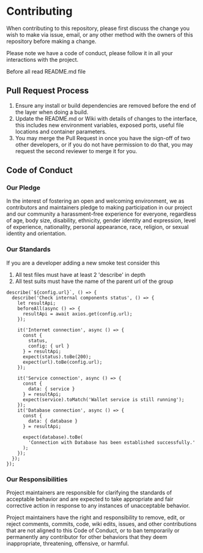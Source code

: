 # Contributing

When contributing to this repository, please first discuss the change you wish to make via issue,
email, or any other method with the owners of this repository before making a change. 

Please note we have a code of conduct, please follow it in all your interactions with the project.

Before all read README.md file

## Pull Request Process

1. Ensure any install or build dependencies are removed before the end of the layer when doing a 
   build.
2. Update the README.md or Wiki with details of changes to the interface, this includes new environment 
   variables, exposed ports, useful file locations and container parameters.
3. You may merge the Pull Request in once you have the sign-off of two other developers, or if you 
   do not have permission to do that, you may request the second reviewer to merge it for you.

## Code of Conduct

### Our Pledge

In the interest of fostering an open and welcoming environment, we as
contributors and maintainers pledge to making participation in our project and
our community a harassment-free experience for everyone, regardless of age, body
size, disability, ethnicity, gender identity and expression, level of experience,
nationality, personal appearance, race, religion, or sexual identity and
orientation.

### Our Standards

If you are a developer adding a new smoke test consider this

1. All test files must have at least 2 'describe' in depth
2. All test suits must have the name of the parent url of the group

```
describe(`${config.url}`, () => {
  describe('Check internal components status', () => {
    let resultApi;
    beforeAll(async () => {
      resultApi = await axios.get(config.url);
    });

    it('Internet connection', async () => {
      const {
        status,
        config: { url }
      } = resultApi;
      expect(status).toBe(200);
      expect(url).toBe(config.url);
    });

    it('Service connection', async () => {
      const {
        data: { service }
      } = resultApi;
      expect(service).toMatch('Wallet service is still running');
    });
    it('Database connection', async () => {
      const {
        data: { database }
      } = resultApi;

      expect(database).toBe(
        'Connection with Database has been established successfully.'
      );
    });
  });
});
```

### Our Responsibilities

Project maintainers are responsible for clarifying the standards of acceptable
behavior and are expected to take appropriate and fair corrective action in
response to any instances of unacceptable behavior.

Project maintainers have the right and responsibility to remove, edit, or
reject comments, commits, code, wiki edits, issues, and other contributions
that are not aligned to this Code of Conduct, or to ban temporarily or
permanently any contributor for other behaviors that they deem inappropriate,
threatening, offensive, or harmful.

